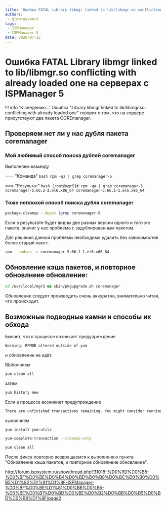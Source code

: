 ```yaml
---
title: 'Ошибка FATAL Library libmgr linked to lib/libmgr.so conflicting with already loaded one на серверах с ISPManager 5'
authors:
 - glowingsword
tags:
 - ISPManager
 - ISPManager 5
date: 2020-07-15
---
```

# Ошибка FATAL Library libmgr linked to lib/libmgr.so conflicting with already loaded one на серверах с ISPManager 5

!!! info 'К сведению...'
    Ошибка "Library libmgr linked to lib/libmgr.so. conflicting with already loaded one" говорит о том, что на сервере присутствуют два пакета COREmanager.

## Проверяем нет ли у нас дубля пакета coremanager

### Мой любимый способ поиска дублей coremanager

Выполняем команду

=== "Команда"
    ```bash
    rpm -qa | grep coremanager-5
    ```

=== "Результат"
    ```bash
    [root@mgr5]# rpm -qa | grep coremanager-5
    coremanager-5.66.2-2.el6.x86_64
    coremanager-5.66.1-1.el6.x86_64
    ```

### Тоже неплохой способ поиска дубля coremanager

```bash
package-cleanup --dupes |grep coremanager-5
```
Если в результате будет видны две разных версии одного и того же пакета, значит у нас проблема с задублированным пакетом.

Для решения данной проблемы необходимо удалить без зависимостей более старый пакет:

```bash
rpm --nodeps -e coremanager-5.66.1-1.el6.x86_64
```

## Обновление кэша пакетов, и повторное обновлнеие обновление:

```bash
cd /usr/local/mgr5 && sbin/pkgupgrade.sh coremanager 
```

Обновление следует производить очень аккуратно, внимательно читая, что происходит.

## Возможные подводные камни и способы их обхода

Бывает, что в процессе возникает предупреждение

```bash
Warning: RPMDB altered outside of yum
```
и обновление не идёт. 

ВЫполняем 

```bash
yum clean all
```
затем 

```bash
yum history new
```

Если в процессе возникнет предупреждение

```bash
There are unfinished transactions remaining. You might consider running yum-complete-transaction, or "yum-complete-transaction --cleanup-only" and "yum history redo last", first to finish them. If those don't work you'll have to try removing/installing packages by hand (maybe package-cleanup can help).
```

выполняем 

```bash
yum install yum-utils
```

```bash
yum-complete-transaction --cleanup-only
```

```bash
yum clean all
```

После фикса повторно возвращаемся к выполнению пункта "Обновление кэша пакетов, и повторное обновлнеие обновление".

http://forum.ispsystem.ru/showthread.php?31018-%D0%9D%D0%B5-%D0%BF%D0%BE%D0%B4%D0%BD%D0%B8%D0%BC%D0%B0%D0%B5%D1%82%D1%81%D1%8F-ISPManager-%D0%BF%D0%BE%D1%81%D0%BB%D0%B5-%D0%BE%D0%B1%D0%BD%D0%BE%D0%B2%D0%BB%D0%B5%D0%BD%D0%B8%D1%8F/page2